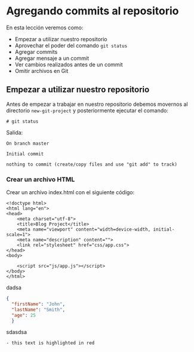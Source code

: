 # Agregando commits al repositorio

En esta lección veremos como:

 - Empezar a utilizar nuestro repositorio
 - Aprovechar el poder del comando `git status`
 - Agregar commits
 - Agregar mensaje a un commit
 - Ver cambios realizados antes de un commit
 - Omitir archivos en Git

## Empezar a utilizar nuestro repositorio

Antes de empezar a trabajar en nuestro repositorio debemos movernos al directorio `new-git-project` y posteriormente ejecutar el comando:

    # git status

Salida:

    On branch master

    Initial commit

    nothing to commit (create/copy files and use "git add" to track)

### Crear un archivo HTML

Crear un archivo index.html con el siguiente código:

```
<!doctype html>
<html lang="en">
<head>
    <meta charset="utf-8">
    <title>Blog Project</title>
    <meta name="viewport" content="width=device-width, initial-scale=1">
    <meta name="description" content="">
    <link rel="stylesheet" href="css/app.css">
</head>
<body>

    <script src="js/app.js"></script>
</body>
</html>
```

dadsa

```json
{
  "firstName": "John",
  "lastName": "Smith",
  "age": 25
  }
```

sdasdsa


```git  this text is highlighted in green
- this text is highlighted in red
```

<!--stackedit_data:
eyJoaXN0b3J5IjpbNDIxMDQzNjYsMjA0MDIyODk2OSwtMTc1OD
k4NDcyNCwxMzI2OTQ2NzY3LDE4MTUxMjE3ODAsNDE2MzU4MDYz
XX0=
-->